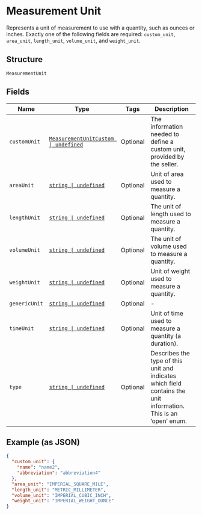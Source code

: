 
# Measurement Unit

Represents a unit of measurement to use with a quantity, such as ounces
or inches. Exactly one of the following fields are required: `custom_unit`,
`area_unit`, `length_unit`, `volume_unit`, and `weight_unit`.

## Structure

`MeasurementUnit`

## Fields

| Name | Type | Tags | Description |
|  --- | --- | --- | --- |
| `customUnit` | [`MeasurementUnitCustom \| undefined`](../models/measurement-unit-custom.md) | Optional | The information needed to define a custom unit, provided by the seller. |
| `areaUnit` | [`string \| undefined`](../models/measurement-unit-area.md) | Optional | Unit of area used to measure a quantity. |
| `lengthUnit` | [`string \| undefined`](../models/measurement-unit-length.md) | Optional | The unit of length used to measure a quantity. |
| `volumeUnit` | [`string \| undefined`](../models/measurement-unit-volume.md) | Optional | The unit of volume used to measure a quantity. |
| `weightUnit` | [`string \| undefined`](../models/measurement-unit-weight.md) | Optional | Unit of weight used to measure a quantity. |
| `genericUnit` | [`string \| undefined`](../models/measurement-unit-generic.md) | Optional | - |
| `timeUnit` | [`string \| undefined`](../models/measurement-unit-time.md) | Optional | Unit of time used to measure a quantity (a duration). |
| `type` | [`string \| undefined`](../models/measurement-unit-unit-type.md) | Optional | Describes the type of this unit and indicates which field contains the unit information. This is an ‘open’ enum. |

## Example (as JSON)

```json
{
  "custom_unit": {
    "name": "name2",
    "abbreviation": "abbreviation4"
  },
  "area_unit": "IMPERIAL_SQUARE_MILE",
  "length_unit": "METRIC_MILLIMETER",
  "volume_unit": "IMPERIAL_CUBIC_INCH",
  "weight_unit": "IMPERIAL_WEIGHT_OUNCE"
}
```

